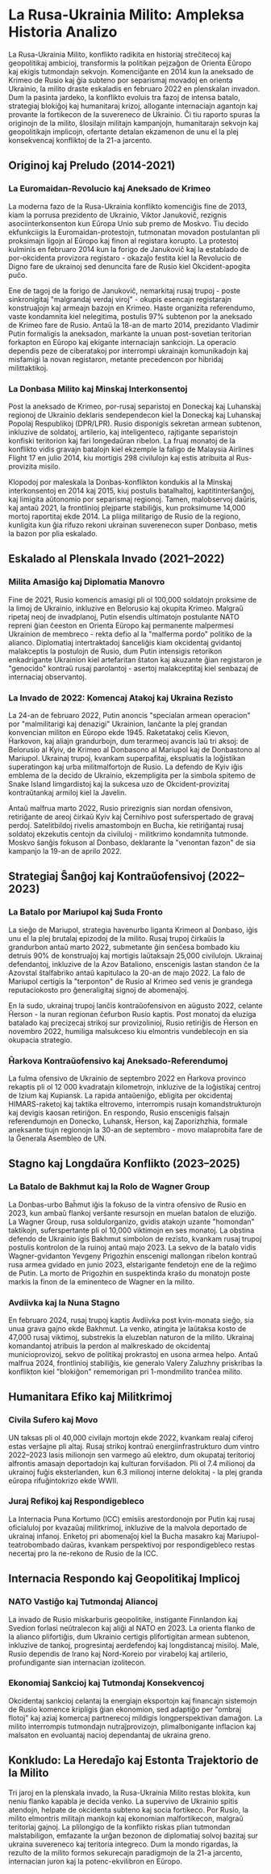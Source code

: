 # La Rusa-Ukrainia Milito: Ampleksa Historia Analizo

La Rusa-Ukrainia Milito, konflikto radikita en historiaj streĉitecoj kaj geopolitikaj ambicioj, transformis la politikan pejzaĝon de Orienta Eŭropo kaj ekigis tutmondajn sekvojn. Komenciĝante en 2014 kun la aneksado de Krimeo de Rusio kaj ĝia subteno por separismaj movadoj en orienta Ukrainio, la milito draste eskaladis en februaro 2022 en plenskalan invadon. Dum la pasinta jardeko, la konflikto evoluis tra fazoj de intensa batalo, strategiaj blokiĝoj kaj humanitaraj krizoj, allogante internaciajn agantojn kaj provante la fortikecon de la suvereneco de Ukrainio. Ĉi tiu raporto spuras la originojn de la milito, ŝlosilajn militajn kampanjojn, humanitarajn sekvojn kaj geopolitikajn implicojn, ofertante detalan ekzamenon de unu el la plej konsekvencaj konfliktoj de la 21-a jarcento.

## Originoj kaj Preludo (2014-2021)

### La Euromaidan-Revolucio kaj Aneksado de Krimeo

La moderna fazo de la Rusa-Ukrainia konflikto komenciĝis fine de 2013, kiam la porrusa prezidento de Ukrainio, Viktor Janukoviĉ, rezignis asociinterkonsenton kun Eŭropa Unio sub premo de Moskvo. Tiu decido ekfunkciigis la Euromaidan-protestojn, tutmonatan movadon postulantan pli proksimajn ligojn al Eŭropo kaj finon al registara korupto. La protestoj kulminis en februaro 2014 kun la forigo de Janukoviĉ kaj la establado de por-okcidenta provizora registaro - okazaĵo festita kiel la Revolucio de Digno fare de ukrainoj sed denuncita fare de Rusio kiel Okcident-apogita puĉo.

Ene de tagoj de la forigo de Janukoviĉ, nemarkitaj rusaj trupoj - poste sinkronigitaj "malgrandaj verdaj viroj" - okupis esencajn registarajn konstruaĵojn kaj armeajn bazojn en Krimeo. Haste organizita referendumo, vaste kondamnita kiel nelegitima, postulis 97% subtenon por la aneksado de Krimeo fare de Rusio. Antaŭ la 18-an de marto 2014, prezidanto Vladimir Putin formaligis la aneksadon, markante la unuan post-sovetian teritorian forkapton en Eŭropo kaj ekigante internaciajn sankciojn. La operacio dependis peze de ciberatakoj por interrompi ukrainajn komunikadojn kaj misfamigi la novan registaron, metante precedencon por hibridaj milittaktikoj.

### La Donbasa Milito kaj Minskaj Interkonsentoj

Post la aneksado de Krimeo, por-rusaj separistoj en Doneckaj kaj Luhanskaj regionoj de Ukrainio deklaris sendependecon kiel la Doneckaj kaj Luhanskaj Popolaj Respublikoj (DPR/LPR). Rusio disponigis sekretan armean subtenon, inkluzive de soldatoj, artilerio, kaj inteligenteco, rajtigante separistojn konfiski teritorion kaj fari longedaŭran ribelon. La fruaj monatoj de la konflikto vidis gravajn batalojn kiel ekzemple la faligo de Malaysia Airlines Flight 17 en julio 2014, kiu mortigis 298 civilulojn kaj estis atribuita al Rus-provizita misilo.

Klopodoj por maleskala la Donbas-konflikton kondukis al la Minskaj interkonsentoj en 2014 kaj 2015, kiuj postulis batalhaltoj, kaptitinterŝanĝoj, kaj limigita aŭtonomio por separismaj regionoj. Tamen, malobservoj daŭris, kaj antaŭ 2021, la frontlinioj plejparte stabiliĝis, kun proksimume 14,000 mortoj raportitaj ekde 2014. La pliiga militarigo de Rusio de la regiono, kunligita kun ĝia rifuzo rekoni ukrainan suverenecon super Donbaso, metis la bazon por plia eskalado.

## Eskalado al Plenskala Invado (2021–2022)

### Milita Amasiĝo kaj Diplomatia Manovro

Fine de 2021, Rusio komencis amasigi pli ol 100,000 soldatojn proksime de la limoj de Ukrainio, inkluzive en Belorusio kaj okupita Krimeo. Malgraŭ ripetaj neoj de invadplanoj, Putin elsendis ultimatojn postulante NATO repreni ĝian ĉeeston en Orienta Eŭropo kaj permanente malpermesi Ukrainion de membreco - rekta defio al la "malferma pordo" politiko de la alianco. Diplomatiaj intertraktadoj ŝanceliĝis kiam okcidentaj gvidantoj malakceptis la postulojn de Rusio, dum Putin intensigis retorikon enkadrigante Ukrainion kiel artefaritan ŝtaton kaj akuzante ĝian registaron je "genocido" kontraŭ rusaj parolantoj - asertoj malakceptitaj kiel senbazaj de internaciaj observantoj.

### La Invado de 2022: Komencaj Atakoj kaj Ukraina Rezisto

La 24-an de februaro 2022, Putin anoncis "specialan armean operacion" por "malmilitarigi kaj denazigi" Ukrainion, lanĉante la plej grandan konvencian militon en Eŭropo ekde 1945. Raketatakoj celis Kievon, Ĥarkovon, kaj aliajn grandurbojn, dum terarmeoj avancis laŭ tri aksoj: de Belorusio al Kyiv, de Krimeo al Donbasono al Mariupol kaj de Donbastono al Mariupol. Ukrainaj trupoj, kvankam superpafitaj, ekspluatis la loĝistikan superatingon kaj urba militmalfortojn de Rusio. La defendo de Kyiv iĝis emblema de la decido de Ukrainio, ekzempligita per la simbola spitemo de Snake Island limgardistoj kaj la sukcesa uzo de Okcident-provizitaj kontraŭtankaj armiloj kiel la Javelin.

Antaŭ malfrua marto 2022, Rusio prirezignis sian nordan ofensivon, retiriĝante de areoj ĉirkaŭ Kyiv kaj Ĉernihivo post suferspertado de gravaj perdoj. Satelitbildoj rivelis amastombojn en Bucha, kie retiriĝantaj rusaj soldatoj ekzekutis centojn da civiluloj - militkrimo kondamnita tutmonde. Moskvo ŝanĝis fokuson al Donbaso, deklarante la "venontan fazon" de sia kampanjo la 19-an de aprilo 2022.

## Strategiaj Ŝanĝoj kaj Kontraŭofensivoj (2022–2023)

### La Batalo por Mariupol kaj Suda Fronto

La sieĝo de Mariupol, strategia havenurbo liganta Krimeon al Donbaso, iĝis unu el la plej brutalaj epizodoj de la milito. Rusaj trupoj ĉirkaŭis la grandurbon antaŭ marto 2022, submetante ĝin senĉesa bombado kiu detruis 90% de konstruaĵoj kaj mortigis laŭtaksajn 25,000 civilulojn. Ukrainaj defendantoj, inkluzive de la Azov Bataliono, enscenigis lastan standon ĉe la Azovstal ŝtalfabriko antaŭ kapitulaco la 20-an de majo 2022. La falo de Mariupol certigis la "terponton" de Rusio al Krimeo sed venis je grandega reputaciokosto pro ĝeneraligitaj signoj de abomenaĵoj.

En la sudo, ukrainaj trupoj lanĉis kontraŭofensivon en aŭgusto 2022, celante Ĥerson - la nuran regionan ĉefurbon Rusio kaptis. Post monatoj da eluziga batalado kaj precizecaj strikoj sur provizolinioj, Rusio retiriĝis de Ĥerson en novembro 2022, humiliga malsukceso kiu elmontris vundeblecojn en sia okupacia strategio.

### Ĥarkova Kontraŭofensivo kaj Aneksado-Referendumoj

La fulma ofensivo de Ukrainio de septembro 2022 en Ĥarkova provinco rekaptis pli ol 12 000 kvadratajn kilometrojn, inkluzive de la loĝistikaj centroj de Izium kaj Kupiansk. La rapida antaŭeniĝo, ebligita per okcidentaj HIMARS-raketoj kaj taktika eltrovemo, interrompis rusajn komandstrukturojn kaj devigis kaosan retiriĝon. En respondo, Rusio enscenigis falsajn referendumojn en Donecko, Luhansk, Ĥerson, kaj Zaporizhzhia, formale aneksante tiujn regionojn la 30-an de septembro - movo malaprobita fare de la Ĝenerala Asembleo de UN.

## Stagno kaj Longdaŭra Konflikto (2023–2025)

### La Batalo de Bakhmut kaj la Rolo de Wagner Group

La Donbas-urbo Baĥmut iĝis la fokuso de la vintra ofensivo de Rusio en 2023, kun ambaŭ flankoj verŝante resursojn en muelan batalon de eluziĝo. La Wagner Group, rusa soldulorganizo, gvidis atakojn uzante "homondan" taktikojn, suferspertante pli ol 10,000 viktimojn en ses monatoj. La obstina defendo de Ukrainio igis Bakhmut simbolon de rezisto, kvankam rusaj trupoj postulis kontrolon de la ruinoj antaŭ majo 2023. La sekvo de la batalo vidis Wagner-gvidanton Yevgeny Prigozhin enscenigi mallongan ribelon kontraŭ rusa armea gvidado en junio 2023, elstarigante fendetojn ene de la reĝimo de Putin. La morto de Prigozhin en suspektinda kraŝo du monatojn poste markis la finon de la eminenteco de Wagner en la milito.

### Avdiivka kaj la Nuna Stagno

En februaro 2024, rusaj trupoj kaptis Avdiivka post kvin-monata sieĝo, sia unua grava gajno ekde Bakhmut. La venko, atingita je laŭtaksa kosto de 47,000 rusaj viktimoj, substrekis la eluzeblan naturon de la milito. Ukrainaj komandantoj atribuis la perdon al malkreskado de okcidentaj municioprovizoj, sekvo de politikaj prokrastoj en usona armea helpo. Antaŭ malfrua 2024, frontlinioj stabiliĝis, kie generalo Valery Zaluzhny priskribas la konflikton kiel "blokiĝon" rememorigan pri 1-mondmilito tranĉea milito.

## Humanitara Efiko kaj Militkrimoj

### Civila Sufero kaj Movo

UN taksas pli ol 40,000 civilajn mortojn ekde 2022, kvankam realaj ciferoj estas verŝajne pli altaj. Rusaj strikoj kontraŭ energiinfrastrukturo dum vintro 2022–2023 lasis milionojn sen varmego aŭ elektro, dum okupataj teritorioj alfrontis amasajn deportadojn kaj kulturan forviŝadon. Pli ol 7.4 milionoj da ukrainoj fuĝis eksterlanden, kun 6.3 milionoj interne delokitaj - la plej granda eŭropa rifuĝintokrizo ekde WWII.

### Juraj Refikoj kaj Respondigebleco

La Internacia Puna Kortumo (ICC) emisiis arestordonojn por Putin kaj rusaj oficialuloj por kvazaŭaj militkrimoj, inkluzive de la malvola deportado de ukrainaj infanoj. Enketoj pri abomenaĵoj kiel la Bucha masakro kaj Mariupol-teatrobombado daŭras, kvankam perspektivoj por respondigebleco restas necertaj pro la ne-rekono de Rusio de la ICC.

## Internacia Respondo kaj Geopolitikaj Implicoj

### NATO Vastiĝo kaj Tutmondaj Aliancoj

La invado de Rusio miskarburis geopolitike, instigante Finnlandon kaj Svedion forlasi neŭtralecon kaj aliĝi al NATO en 2023. La orienta flanko de la alianco plifortiĝis, dum Ukrainio certigis plifortigitan armean subtenon, inkluzive de tankoj, progresintaj aerdefendoj kaj longdistancaj misiloj. Male, Rusio dependis de Irano kaj Nord-Koreio por virabeloj kaj artilerio, profundigante sian internacian izolitecon.

### Ekonomiaj Sankcioj kaj Tutmondaj Konsekvencoj

Okcidentaj sankcioj celantaj la energiajn eksportojn kaj financajn sistemojn de Rusio komence kripligis ĝian ekonomion, sed adaptiĝo per "ombraj flotoj" kaj aziaj komercaj partnerecoj mildigis longperspektivan damaĝon. La milito interrompis tutmondajn nutraĵprovizojn, plimalbonigante inflacion kaj malsaton en evoluantaj nacioj dependantaj de ukraina greno.

## Konkludo: La Heredaĵo kaj Estonta Trajektorio de la Milito

Tri jaroj en la plenskala invado, la Rusa-Ukrainia Milito restas blokita, kun neniu flanko kapabla je decida venko. La supervivo de Ukrainio spitis atendojn, helpate de okcidenta subteno kaj socia fortikeco. Por Rusio, la milito elmontris militajn mankojn kaj ekonomian malfortikecon, malgraŭ teritoriaj gajnoj. La plilongigo de la konflikto riskas plian tutmondan malstabiligon, emfazante la urĝan bezonon de diplomatiaj solvoj bazitaj sur ukraina suvereneco kaj teritoria integreco. Dum la mondo rigardas, la rezulto de la milito formos sekurecajn paradigmojn de la 21-a jarcento, internacian juron kaj la potenc-ekvilibron en Eŭropo.
